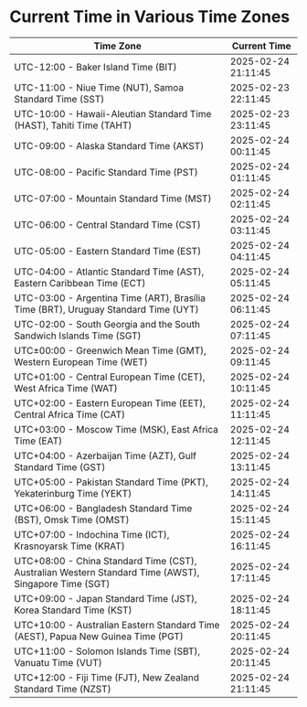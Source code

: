 # Current Time in Various Time Zones

| Time Zone | Current Time |
|-----------|--------------|
| UTC-12:00 - Baker Island Time (BIT) | 2025-02-24 21:11:45 |
| UTC-11:00 - Niue Time (NUT), Samoa Standard Time (SST) | 2025-02-23 22:11:45 |
| UTC-10:00 - Hawaii-Aleutian Standard Time (HAST), Tahiti Time (TAHT) | 2025-02-23 23:11:45 |
| UTC-09:00 - Alaska Standard Time (AKST) | 2025-02-24 00:11:45 |
| UTC-08:00 - Pacific Standard Time (PST) | 2025-02-24 01:11:45 |
| UTC-07:00 - Mountain Standard Time (MST) | 2025-02-24 02:11:45 |
| UTC-06:00 - Central Standard Time (CST) | 2025-02-24 03:11:45 |
| UTC-05:00 - Eastern Standard Time (EST) | 2025-02-24 04:11:45 |
| UTC-04:00 - Atlantic Standard Time (AST), Eastern Caribbean Time (ECT) | 2025-02-24 05:11:45 |
| UTC-03:00 - Argentina Time (ART), Brasília Time (BRT), Uruguay Standard Time (UYT) | 2025-02-24 06:11:45 |
| UTC-02:00 - South Georgia and the South Sandwich Islands Time (SGT) | 2025-02-24 07:11:45 |
| UTC±00:00 - Greenwich Mean Time (GMT), Western European Time (WET) | 2025-02-24 09:11:45 |
| UTC+01:00 - Central European Time (CET), West Africa Time (WAT) | 2025-02-24 10:11:45 |
| UTC+02:00 - Eastern European Time (EET), Central Africa Time (CAT) | 2025-02-24 11:11:45 |
| UTC+03:00 - Moscow Time (MSK), East Africa Time (EAT) | 2025-02-24 12:11:45 |
| UTC+04:00 - Azerbaijan Time (AZT), Gulf Standard Time (GST) | 2025-02-24 13:11:45 |
| UTC+05:00 - Pakistan Standard Time (PKT), Yekaterinburg Time (YEKT) | 2025-02-24 14:11:45 |
| UTC+06:00 - Bangladesh Standard Time (BST), Omsk Time (OMST) | 2025-02-24 15:11:45 |
| UTC+07:00 - Indochina Time (ICT), Krasnoyarsk Time (KRAT) | 2025-02-24 16:11:45 |
| UTC+08:00 - China Standard Time (CST), Australian Western Standard Time (AWST), Singapore Time (SGT) | 2025-02-24 17:11:45 |
| UTC+09:00 - Japan Standard Time (JST), Korea Standard Time (KST) | 2025-02-24 18:11:45 |
| UTC+10:00 - Australian Eastern Standard Time (AEST), Papua New Guinea Time (PGT) | 2025-02-24 20:11:45 |
| UTC+11:00 - Solomon Islands Time (SBT), Vanuatu Time (VUT) | 2025-02-24 20:11:45 |
| UTC+12:00 - Fiji Time (FJT), New Zealand Standard Time (NZST) | 2025-02-24 21:11:45 |
